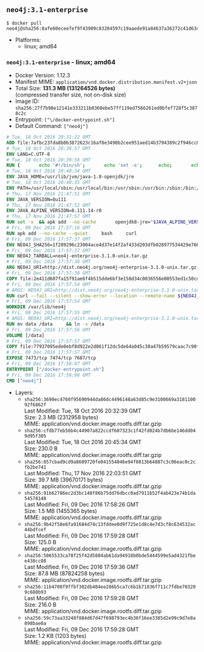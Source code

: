 ## `neo4j:3.1-enterprise`

```console
$ docker pull neo4j@sha256:8afe60eceefef9f43909c83204597c19aaede91a84637a36272c41d634326c2f
```

-	Platforms:
	-	linux; amd64

### `neo4j:3.1-enterprise` - linux; amd64

-	Docker Version: 1.12.3
-	Manifest MIME: `application/vnd.docker.distribution.manifest.v2+json`
-	Total Size: **131.3 MB (131264526 bytes)**  
	(compressed transfer size, not on-disk size)
-	Image ID: `sha256:27f7b98e12141e333211b0360ebe57ff119ed7566261ed0bfef728f5c3878c2c`
-	Entrypoint: `["\/docker-entrypoint.sh"]`
-	Default Command: `["neo4j"]`

```dockerfile
# Tue, 18 Oct 2016 20:31:22 GMT
ADD file:7afbc23fda8b0b3872623c16af8e3490b2cee951aed14b3794389c2f946cc8c7 in / 
# Tue, 18 Oct 2016 20:39:57 GMT
ENV LANG=C.UTF-8
# Tue, 18 Oct 2016 20:39:58 GMT
RUN { 		echo '#!/bin/sh'; 		echo 'set -e'; 		echo; 		echo 'dirname "$(dirname "$(readlink -f "$(which javac || which java)")")"'; 	} > /usr/local/bin/docker-java-home 	&& chmod +x /usr/local/bin/docker-java-home
# Tue, 18 Oct 2016 20:40:34 GMT
ENV JAVA_HOME=/usr/lib/jvm/java-1.8-openjdk/jre
# Tue, 18 Oct 2016 20:40:35 GMT
ENV PATH=/usr/local/sbin:/usr/local/bin:/usr/sbin:/usr/bin:/sbin:/bin:/usr/lib/jvm/java-1.8-openjdk/jre/bin:/usr/lib/jvm/java-1.8-openjdk/bin
# Thu, 17 Nov 2016 21:47:51 GMT
ENV JAVA_VERSION=8u111
# Thu, 17 Nov 2016 21:47:52 GMT
ENV JAVA_ALPINE_VERSION=8.111.14-r0
# Thu, 17 Nov 2016 21:47:57 GMT
RUN set -x 	&& apk add --no-cache 		openjdk8-jre="$JAVA_ALPINE_VERSION" 	&& [ "$JAVA_HOME" = "$(docker-java-home)" ]
# Fri, 09 Dec 2016 17:57:16 GMT
RUN apk add --no-cache --quiet     bash     curl
# Fri, 09 Dec 2016 17:57:37 GMT
ENV NEO4J_SHA256=1f289296c23004ace4d37e14f2af433d203dfb028977534429e766bc308d584a
# Fri, 09 Dec 2016 17:57:37 GMT
ENV NEO4J_TARBALL=neo4j-enterprise-3.1.0-unix.tar.gz
# Fri, 09 Dec 2016 17:57:38 GMT
ARG NEO4J_URI=http://dist.neo4j.org/neo4j-enterprise-3.1.0-unix.tar.gz
# Fri, 09 Dec 2016 17:57:38 GMT
COPY file:2e411d607fa15f91ae6f4b515dde6bf3e158d34c0036556e00553ed1c50cd63d in /tmp/ 
# Fri, 09 Dec 2016 17:57:54 GMT
# ARGS: NEO4J_URI=http://dist.neo4j.org/neo4j-enterprise-3.1.0-unix.tar.gz
RUN curl --fail --silent --show-error --location --remote-name ${NEO4J_URI}     && echo "${NEO4J_SHA256}  ${NEO4J_TARBALL}" | sha256sum -csw -     && tar --extract --file ${NEO4J_TARBALL} --directory /var/lib     && mv /var/lib/neo4j-* /var/lib/neo4j     && rm ${NEO4J_TARBALL}
# Fri, 09 Dec 2016 17:57:54 GMT
WORKDIR /var/lib/neo4j
# Fri, 09 Dec 2016 17:57:55 GMT
# ARGS: NEO4J_URI=http://dist.neo4j.org/neo4j-enterprise-3.1.0-unix.tar.gz
RUN mv data /data     && ln -s /data
# Fri, 09 Dec 2016 17:57:56 GMT
VOLUME [/data]
# Fri, 09 Dec 2016 17:57:57 GMT
COPY file:77937095ede0ebf8d922e2d061f12dc5de64a045c38a47b59579caac7c90f6f6 in /docker-entrypoint.sh 
# Fri, 09 Dec 2016 17:57:57 GMT
EXPOSE 7473/tcp 7474/tcp 7687/tcp
# Fri, 09 Dec 2016 17:58:07 GMT
ENTRYPOINT ["/docker-entrypoint.sh"]
# Fri, 09 Dec 2016 17:58:08 GMT
CMD ["neo4j"]
```

-	Layers:
	-	`sha256:3690ec4760f95690944da86dc4496148a63d85c9e3100669a318110092f6862f`  
		Last Modified: Tue, 18 Oct 2016 20:32:39 GMT  
		Size: 2.3 MB (2312958 bytes)  
		MIME: application/vnd.docker.image.rootfs.diff.tar.gzip
	-	`sha256:cfdb77eb56b4c44907a822ccdf607323c1f42fd024b7db6be146dd049d95f305`  
		Last Modified: Tue, 18 Oct 2016 20:45:34 GMT  
		Size: 230.0 B  
		MIME: application/vnd.docker.image.rootfs.diff.tar.gzip
	-	`sha256:857cbad9cd9a8609720fe041554046e94f0813b64887c3c06eac0c2cfb2be741`  
		Last Modified: Thu, 17 Nov 2016 22:03:51 GMT  
		Size: 39.7 MB (39670171 bytes)  
		MIME: application/vnd.docker.image.rootfs.diff.tar.gzip
	-	`sha256:91b62786ec2d3bc148f86b75dd76dbcc0ad7911b52f4ab423e74b1da54578148`  
		Last Modified: Fri, 09 Dec 2016 17:58:26 GMT  
		Size: 1.5 MB (1455365 bytes)  
		MIME: application/vnd.docker.image.rootfs.diff.tar.gzip
	-	`sha256:9b42f58e6fa91684d74c13fddee0d9f725e1d8c4e7d3cf8c634532ac44bdfcef`  
		Last Modified: Fri, 09 Dec 2016 17:59:28 GMT  
		Size: 125.0 B  
		MIME: application/vnd.docker.image.rootfs.diff.tar.gzip
	-	`sha256:5065533ca78f25f42d5804ab61da94918b0bde5444599e5ad4321fbee438cc08`  
		Last Modified: Fri, 09 Dec 2016 17:59:36 GMT  
		Size: 87.8 MB (87824258 bytes)  
		MIME: application/vnd.docker.image.rootfs.diff.tar.gzip
	-	`sha256:11b4708f9ffbf302db484ee286b5ca7c6b1b71836f711c7fdbe703209c680b93`  
		Last Modified: Fri, 09 Dec 2016 17:59:28 GMT  
		Size: 216.0 B  
		MIME: application/vnd.docker.image.rootfs.diff.tar.gzip
	-	`sha256:59c73aa33248f884d67d47f698793ec4b38f16ee3385d2e99c9d7e8a898bae0a`  
		Last Modified: Fri, 09 Dec 2016 17:59:28 GMT  
		Size: 1.2 KB (1203 bytes)  
		MIME: application/vnd.docker.image.rootfs.diff.tar.gzip
